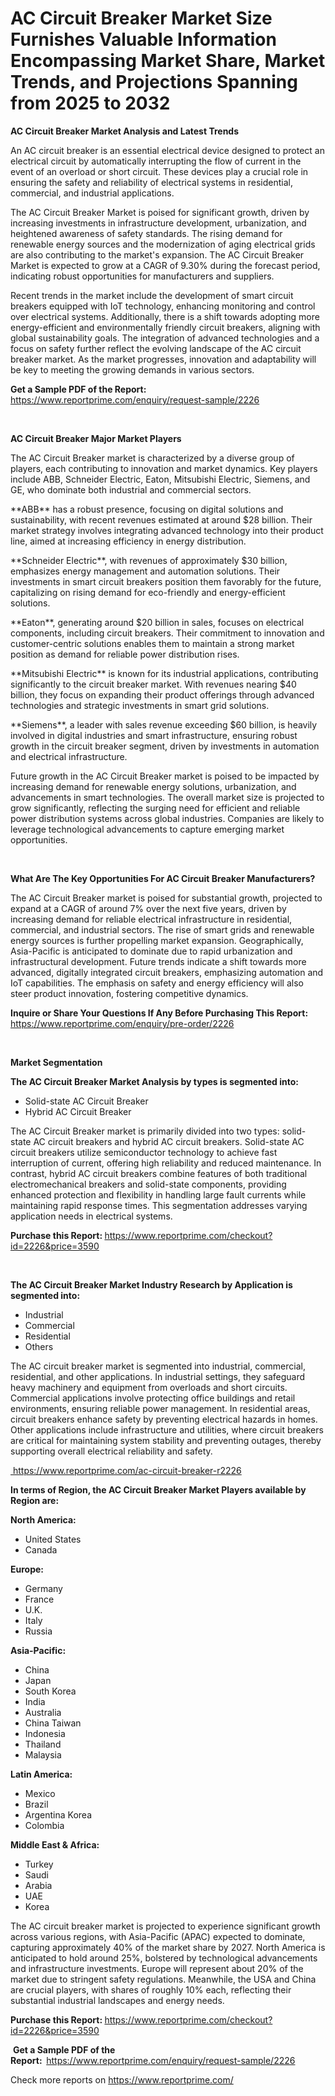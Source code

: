 <p><h1>AC Circuit Breaker Market Size Furnishes Valuable Information Encompassing Market Share, Market Trends, and Projections Spanning from 2025 to 2032</h1></p><p><strong>AC Circuit Breaker Market Analysis and Latest Trends</strong></p>
<p><p>An AC circuit breaker is an essential electrical device designed to protect an electrical circuit by automatically interrupting the flow of current in the event of an overload or short circuit. These devices play a crucial role in ensuring the safety and reliability of electrical systems in residential, commercial, and industrial applications.</p><p>The AC Circuit Breaker Market is poised for significant growth, driven by increasing investments in infrastructure development, urbanization, and heightened awareness of safety standards. The rising demand for renewable energy sources and the modernization of aging electrical grids are also contributing to the market's expansion. The AC Circuit Breaker Market is expected to grow at a CAGR of 9.30% during the forecast period, indicating robust opportunities for manufacturers and suppliers.</p><p>Recent trends in the market include the development of smart circuit breakers equipped with IoT technology, enhancing monitoring and control over electrical systems. Additionally, there is a shift towards adopting more energy-efficient and environmentally friendly circuit breakers, aligning with global sustainability goals. The integration of advanced technologies and a focus on safety further reflect the evolving landscape of the AC circuit breaker market. As the market progresses, innovation and adaptability will be key to meeting the growing demands in various sectors.</p></p>
<p><strong>Get a Sample PDF of the Report:&nbsp;</strong> <a href="https://www.reportprime.com/enquiry/request-sample/2226?utm_campaign=3213&utm_medium=2&utm_source=Github&utm_content=ia&utm_term=18032025&utm_id=ac-circuit-breaker">https://www.reportprime.com/enquiry/request-sample/2226</a></p>
<p>&nbsp;</p>
<p><strong>AC Circuit Breaker Major Market Players</strong></p>
<p><p>The AC Circuit Breaker market is characterized by a diverse group of players, each contributing to innovation and market dynamics. Key players include ABB, Schneider Electric, Eaton, Mitsubishi Electric, Siemens, and GE, who dominate both industrial and commercial sectors. </p><p>**ABB** has a robust presence, focusing on digital solutions and sustainability, with recent revenues estimated at around $28 billion. Their market strategy involves integrating advanced technology into their product line, aimed at increasing efficiency in energy distribution.</p><p>**Schneider Electric**, with revenues of approximately $30 billion, emphasizes energy management and automation solutions. Their investments in smart circuit breakers position them favorably for the future, capitalizing on rising demand for eco-friendly and energy-efficient solutions.</p><p>**Eaton**, generating around $20 billion in sales, focuses on electrical components, including circuit breakers. Their commitment to innovation and customer-centric solutions enables them to maintain a strong market position as demand for reliable power distribution rises.</p><p>**Mitsubishi Electric** is known for its industrial applications, contributing significantly to the circuit breaker market. With revenues nearing $40 billion, they focus on expanding their product offerings through advanced technologies and strategic investments in smart grid solutions.</p><p>**Siemens**, a leader with sales revenue exceeding $60 billion, is heavily involved in digital industries and smart infrastructure, ensuring robust growth in the circuit breaker segment, driven by investments in automation and electrical infrastructure.</p><p>Future growth in the AC Circuit Breaker market is poised to be impacted by increasing demand for renewable energy solutions, urbanization, and advancements in smart technologies. The overall market size is projected to grow significantly, reflecting the surging need for efficient and reliable power distribution systems across global industries. Companies are likely to leverage technological advancements to capture emerging market opportunities.</p></p>
<p>&nbsp;</p>
<p><strong>What Are The Key Opportunities For AC Circuit Breaker Manufacturers?</strong></p>
<p><p>The AC Circuit Breaker market is poised for substantial growth, projected to expand at a CAGR of around 7% over the next five years, driven by increasing demand for reliable electrical infrastructure in residential, commercial, and industrial sectors. The rise of smart grids and renewable energy sources is further propelling market expansion. Geographically, Asia-Pacific is anticipated to dominate due to rapid urbanization and infrastructural development. Future trends indicate a shift towards more advanced, digitally integrated circuit breakers, emphasizing automation and IoT capabilities. The emphasis on safety and energy efficiency will also steer product innovation, fostering competitive dynamics.</p></p>
<p><strong>Inquire or Share Your Questions If Any Before Purchasing This Report:</strong> <a href="https://www.reportprime.com/enquiry/pre-order/2226?utm_campaign=3213&utm_medium=2&utm_source=Github&utm_content=ia&utm_term=18032025&utm_id=ac-circuit-breaker">https://www.reportprime.com/enquiry/pre-order/2226</a></p>
<p>&nbsp;</p>
<p><strong>Market Segmentation</strong></p>
<p><strong>The AC Circuit Breaker Market Analysis by types is segmented into:</strong></p>
<p><ul><li>Solid-state AC Circuit Breaker</li><li>Hybrid AC Circuit Breaker</li></ul></p>
<p><p>The AC Circuit Breaker market is primarily divided into two types: solid-state AC circuit breakers and hybrid AC circuit breakers. Solid-state AC circuit breakers utilize semiconductor technology to achieve fast interruption of current, offering high reliability and reduced maintenance. In contrast, hybrid AC circuit breakers combine features of both traditional electromechanical breakers and solid-state components, providing enhanced protection and flexibility in handling large fault currents while maintaining rapid response times. This segmentation addresses varying application needs in electrical systems.</p></p>
<p><strong>Purchase this Report:&nbsp;</strong><a href="https://www.reportprime.com/checkout?id=2226&price=3590&utm_campaign=3213&utm_medium=2&utm_source=Github&utm_content=ia&utm_term=18032025&utm_id=ac-circuit-breaker">https://www.reportprime.com/checkout?id=2226&price=3590</a></p>
<p>&nbsp;</p>
<p><strong>The AC Circuit Breaker Market Industry Research by Application is segmented into:</strong></p>
<p><ul><li>Industrial</li><li>Commercial</li><li>Residential</li><li>Others</li></ul></p>
<p><p>The AC circuit breaker market is segmented into industrial, commercial, residential, and other applications. In industrial settings, they safeguard heavy machinery and equipment from overloads and short circuits. Commercial applications involve protecting office buildings and retail environments, ensuring reliable power management. In residential areas, circuit breakers enhance safety by preventing electrical hazards in homes. Other applications include infrastructure and utilities, where circuit breakers are critical for maintaining system stability and preventing outages, thereby supporting overall electrical reliability and safety.</p></p>
<p><a href="https://www.reportprime.com/ac-circuit-breaker-r2226?utm_campaign=3213&utm_medium=2&utm_source=Github&utm_content=ia&utm_term=18032025&utm_id=ac-circuit-breaker">&nbsp;https://www.reportprime.com/ac-circuit-breaker-r2226</a></p>
<p><strong>In terms of Region, the AC Circuit Breaker Market Players available by Region are:</strong></p>
<p>
    <p> <strong> North America: </strong>
        <ul>
            <li>United States</li>
            <li>Canada</li>
        </ul>
        </p> 
    <p> <strong> Europe: </strong>
        <ul>
            <li>Germany</li>
            <li>France</li>
            <li>U.K.</li>
            <li>Italy</li>
            <li>Russia</li>
        </ul>
        </p> 
    <p> <strong> Asia-Pacific: </strong>
        <ul>
            <li>China</li>
            <li>Japan</li>
            <li>South Korea</li>
            <li>India</li>
            <li>Australia</li>
            <li>China Taiwan</li>
            <li>Indonesia</li>
            <li>Thailand</li>
            <li>Malaysia</li>
        </ul>
        </p> 
    <p> <strong> Latin America: </strong>
        <ul>
            <li>Mexico</li>
            <li>Brazil</li>
            <li>Argentina Korea</li>
            <li>Colombia</li>
        </ul>
        </p> 
    <p> <strong> Middle East & Africa: </strong>
        <ul>
            <li>Turkey</li>
            <li>Saudi</li>
            <li>Arabia</li>
            <li>UAE</li>
            <li>Korea</li>
        </ul>
    </p>
    </p>
<p><p>The AC circuit breaker market is projected to experience significant growth across various regions, with Asia-Pacific (APAC) expected to dominate, capturing approximately 40% of the market share by 2027. North America is anticipated to hold around 25%, bolstered by technological advancements and infrastructure investments. Europe will represent about 20% of the market due to stringent safety regulations. Meanwhile, the USA and China are crucial players, with shares of roughly 10% each, reflecting their substantial industrial landscapes and energy needs.</p></p>
<p><strong>Purchase this Report: </strong><a href="https://www.reportprime.com/checkout?id=2226&price=3590&utm_campaign=3213&utm_medium=2&utm_source=Github&utm_content=ia&utm_term=18032025&utm_id=ac-circuit-breaker">https://www.reportprime.com/checkout?id=2226&price=3590</a></p>
<p>&nbsp;<strong>Get a Sample PDF of the Report:&nbsp;&nbsp;</strong><a href="https://www.reportprime.com/enquiry/request-sample/2226?utm_campaign=3213&utm_medium=2&utm_source=Github&utm_content=ia&utm_term=18032025&utm_id=ac-circuit-breaker">https://www.reportprime.com/enquiry/request-sample/2226</a></p>
<p><strong></strong></p>
<p>Check more reports on <a href="https://www.reportprime.com/?utm_campaign=3213&utm_medium=2&utm_source=Github&utm_content=ia&utm_term=18032025&utm_id=ac-circuit-breaker">https://www.reportprime.com/</a></p>